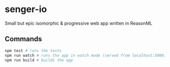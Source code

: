 # senger-io

Small but epic isomorphic & progressive web app written in ReasonML

## Commands

```sh
npm test # runs the tests
npm run watch # runs the app in watch mode (served from localhost:5000)
npm run build # builds the app
```

